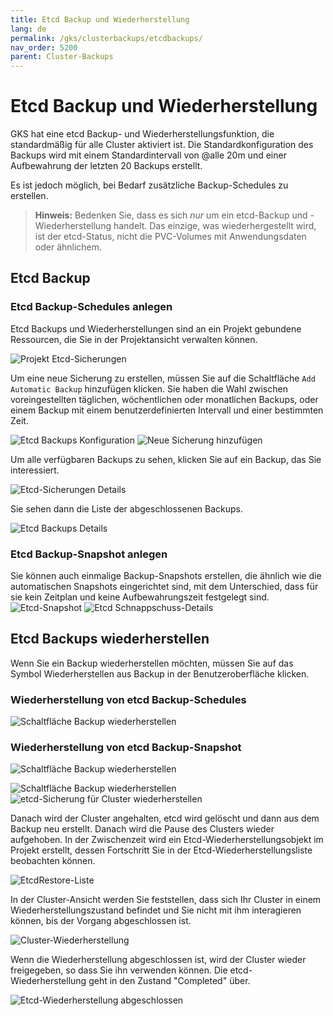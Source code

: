 ```yaml
---
title: Etcd Backup und Wiederherstellung
lang: de
permalink: /gks/clusterbackups/etcdbackups/
nav_order: 5200
parent: Cluster-Backups
---
```

<!-- LTeX:  language=de-DE -->

# Etcd Backup und Wiederherstellung

GKS hat eine etcd Backup- und Wiederherstellungsfunktion, die standardmäßig für alle Cluster aktiviert ist.
Die Standardkonfiguration des Backups wird mit einem Standardintervall von @alle 20m und einer Aufbewahrung der letzten 20 Backups erstellt.

Es ist jedoch möglich, bei Bedarf zusätzliche Backup-Schedules zu erstellen.

> **Hinweis:** Bedenken Sie, dass es sich *nur* um ein etcd-Backup und -Wiederherstellung handelt. Das einzige, was wiederhergestellt wird, ist der etcd-Status, nicht die PVC-Volumes mit Anwendungsdaten oder ähnlichem.

## Etcd Backup

### Etcd Backup-Schedules anlegen

Etcd Backups und Wiederherstellungen sind an ein Projekt gebundene Ressourcen, die Sie in der Projektansicht verwalten können.

![Projekt Etcd-Sicherungen](backup_1.png)

Um eine neue Sicherung zu erstellen, müssen Sie auf die Schaltfläche `Add Automatic Backup` hinzufügen klicken. Sie haben die Wahl zwischen voreingestellten täglichen, wöchentlichen oder monatlichen Backups, oder einem Backup mit einem benutzerdefinierten Intervall und einer bestimmten Zeit.

![Etcd Backups Konfiguration](backup_2.png)
![Neue Sicherung hinzufügen](backup_3.png)

Um alle verfügbaren Backups zu sehen, klicken Sie auf ein Backup, das Sie interessiert.

![Etcd-Sicherungen Details](backup_4.png)

Sie sehen dann die Liste der abgeschlossenen Backups.

![Etcd Backups Details](backup_5.png)

### Etcd Backup-Snapshot anlegen

Sie können auch einmalige Backup-Snapshots erstellen, die ähnlich wie die automatischen Snapshots eingerichtet sind, mit dem Unterschied, dass für sie kein Zeitplan und keine Aufbewahrungszeit festgelegt sind.
![Etcd-Snapshot](snapshot.png)
![Etcd Schnappschuss-Details](snapshot_details.png)

## Etcd Backups wiederherstellen

Wenn Sie ein Backup wiederherstellen möchten, müssen Sie auf das Symbol Wiederherstellen aus Backup in der Benutzeroberfläche klicken.

### Wiederherstellung von etcd Backup-Schedules

![Schaltfläche Backup wiederherstellen](backup_6.png)

### Wiederherstellung von etcd Backup-Snapshot

![Schaltfläche Backup wiederherstellen](restore_snapshot.png)

![Schaltfläche Backup wiederherstellen](backup_6.png)
![etcd-Sicherung für Cluster wiederherstellen](backup_7.png)

Danach wird der Cluster angehalten, etcd wird gelöscht und dann aus dem Backup neu erstellt. Danach wird die Pause des Clusters wieder aufgehoben.
In der Zwischenzeit wird ein Etcd-Wiederherstellungsobjekt im Projekt erstellt, dessen Fortschritt Sie in der Etcd-Wiederherstellungsliste beobachten können.

![EtcdRestore-Liste](backup_8.png)

In der Cluster-Ansicht werden Sie feststellen, dass sich Ihr Cluster in einem Wiederherstellungszustand befindet und Sie nicht mit ihm interagieren können, bis der Vorgang abgeschlossen ist.

![Cluster-Wiederherstellung](backup_9.png)

Wenn die Wiederherstellung abgeschlossen ist, wird der Cluster wieder freigegeben, so dass Sie ihn verwenden können.
Die etcd-Wiederherstellung geht in den Zustand "Completed" über.

![Etcd-Wiederherstellung abgeschlossen](backup_10.png)
